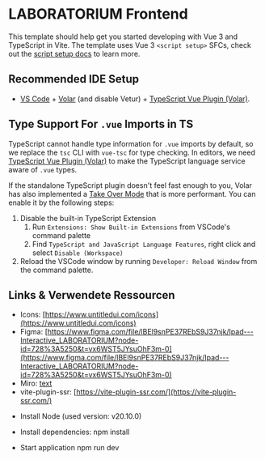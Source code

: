 # LABORATORIUM Frontend

This template should help get you started developing with Vue 3 and TypeScript in Vite. The template uses Vue 3 `<script setup>` SFCs, check out the [script setup docs](https://v3.vuejs.org/api/sfc-script-setup.html#sfc-script-setup) to learn more.

## Recommended IDE Setup

- [VS Code](https://code.visualstudio.com/) + [Volar](https://marketplace.visualstudio.com/items?itemName=Vue.volar) (and disable Vetur) + [TypeScript Vue Plugin (Volar)](https://marketplace.visualstudio.com/items?itemName=Vue.vscode-typescript-vue-plugin).

## Type Support For `.vue` Imports in TS

TypeScript cannot handle type information for `.vue` imports by default, so we replace the `tsc` CLI with `vue-tsc` for type checking. In editors, we need [TypeScript Vue Plugin (Volar)](https://marketplace.visualstudio.com/items?itemName=Vue.vscode-typescript-vue-plugin) to make the TypeScript language service aware of `.vue` types.

If the standalone TypeScript plugin doesn't feel fast enough to you, Volar has also implemented a [Take Over Mode](https://github.com/johnsoncodehk/volar/discussions/471#discussioncomment-1361669) that is more performant. You can enable it by the following steps:

1. Disable the built-in TypeScript Extension
   1. Run `Extensions: Show Built-in Extensions` from VSCode's command palette
   2. Find `TypeScript and JavaScript Language Features`, right click and select `Disable (Workspace)`
2. Reload the VSCode window by running `Developer: Reload Window` from the command palette.


## Links & Verwendete Ressourcen

- Icons: [https://www.untitledui.com/icons](https://www.untitledui.com/icons)
- Figma: [https://www.figma.com/file/lBEl9snPE37REbS9J37njk/Ipad---Interactive_LABORATORIUM?node-id=728%3A5250&t=vx6WST5JYsuOhF3m-0](https://www.figma.com/file/lBEl9snPE37REbS9J37njk/Ipad---Interactive_LABORATORIUM?node-id=728%3A5250&t=vx6WST5JYsuOhF3m-0)
- Miro: [text](https://)
- vite-plugin-ssr: [https://vite-plugin-ssr.com/](https://vite-plugin-ssr.com/)


* Install Node (used version: v20.10.0)


* Install dependencies:
npm install 

* Start application
npm run dev
